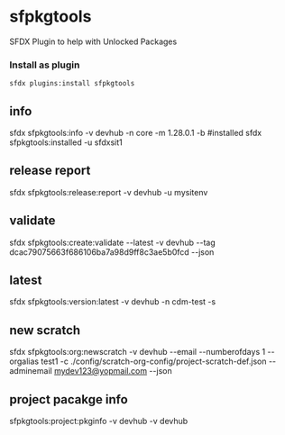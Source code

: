 # sfpkgtools
SFDX Plugin to help with Unlocked Packages

### Install as plugin

    sfdx plugins:install sfpkgtools

<!-- commands -->
## info
sfdx sfpkgtools:info -v devhub -n core -m 1.28.0.1 -b
#installed
sfdx sfpkgtools:installed -u sfdxsit1 

## release report
sfdx sfpkgtools:release:report -v devhub -u mysitenv 

## validate
sfdx sfpkgtools:create:validate --latest -v devhub --tag dcac79075663f686106ba7a98d9ff8c3ae5b0fcd --json

## latest
sfdx sfpkgtools:version:latest -v devhub -n cdm-test -s

## new scratch
sfdx sfpkgtools:org:newscratch -v devhub --email --numberofdays 1 --orgalias test1 -c ./config/scratch-org-config/project-scratch-def.json --adminemail mydev123@yopmail.com --json

## project pacakge info
sfpkgtools:project:pkginfo -v devhub -v devhub